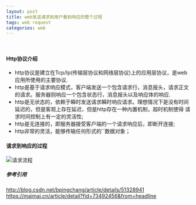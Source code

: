 ```yaml
---
layout: post
title: web发送请求到用户看到响应的整个过程
tags: web request
categories: web
---
```

<br/>  

#### Http协议介绍  <br/>  
* http协议是建立在Tcp/Ip(传输层协议和网络层协议)上的应用层协议，是web应用所使用的主要协议.    
* http是基于请求响应模式，客户端发送一个包含请求行，消息报头，请求正文的请求。服务器则响应一个包含状态行，消息报头以及响应体的响应.
* http是无状态的，依赖于瞬时发送请求瞬时响应请求。理想情况下是没有时间延迟的，但是客观上存在延迟，但是http存在一种内置机制，超时机制使得
请求时间控制上有一定的灵活性;
* http是无连接的，即服务器接受客户端的一个请求响应后，即断开连接;
* http非常的灵活，能够传输任何形式的``数据对象；<br/>  

#### 请求到响应的过程 <br/>     

![请求流程](https://zy123a.github.io/zy-blog/images/web/request_response.jpg)  

 
 ##### 参考引用  
 
http://blog.csdn.net/bpingchang/article/details/51328941  
https://maimai.cn/article/detail?fid=73492456&from=headline




